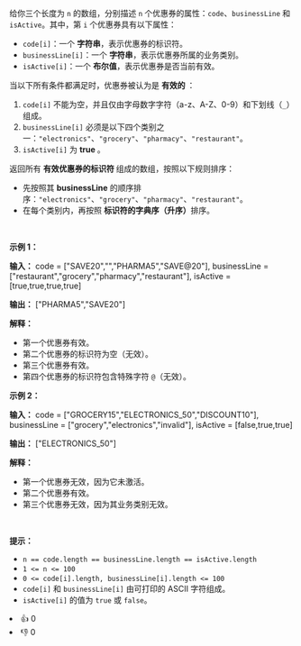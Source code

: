 <p>给你三个长度为 <code>n</code> 的数组，分别描述 <code>n</code> 个优惠券的属性：<code>code</code>、<code>businessLine</code> 和 <code>isActive</code>。其中，第 <code>i</code> 个优惠券具有以下属性：</p>

<ul> 
 <li><code>code[i]</code>：一个 <strong>字符串</strong>，表示优惠券的标识符。</li> 
 <li><code>businessLine[i]</code>：一个 <strong>字符串</strong>，表示优惠券所属的业务类别。</li> 
 <li><code>isActive[i]</code>：一个 <strong>布尔值</strong>，表示优惠券是否当前有效。</li> 
</ul>

<p>当以下所有条件都满足时，优惠券被认为是&nbsp;<strong>有效的&nbsp;</strong>：</p>

<ol> 
 <li><code>code[i]</code> 不能为空，并且仅由字母数字字符（a-z、A-Z、0-9）和下划线（<code>_</code>）组成。</li> 
 <li><code>businessLine[i]</code> 必须是以下四个类别之一：<code>"electronics"</code>、<code>"grocery"</code>、<code>"pharmacy"</code>、<code>"restaurant"</code>。</li> 
 <li><code>isActive[i]</code> 为 <strong>true&nbsp;</strong>。</li> 
</ol>

<p>返回所有&nbsp;<strong>有效优惠券的标识符&nbsp;</strong>组成的数组，按照以下规则排序：</p>

<ul> 
 <li>先按照其 <strong>businessLine</strong> 的顺序排序：<code>"electronics"</code>、<code>"grocery"</code>、<code>"pharmacy"</code>、<code>"restaurant"</code>。</li> 
 <li>在每个类别内，再按照 <strong>标识符的字典序（升序）</strong>排序。</li> 
</ul>

<p>&nbsp;</p>

<p><strong class="example">示例 1：</strong></p>

<div class="example-block"> 
 <p><strong>输入：</strong> <span class="example-io">code = ["SAVE20","","PHARMA5","SAVE@20"], businessLine = ["restaurant","grocery","pharmacy","restaurant"], isActive = [true,true,true,true]</span></p> 
</div>

<p><strong>输出：</strong> <span class="example-io">["PHARMA5","SAVE20"]</span></p>

<p><strong>解释：</strong></p>

<ul> 
 <li>第一个优惠券有效。</li> 
 <li>第二个优惠券的标识符为空（无效）。</li> 
 <li>第三个优惠券有效。</li> 
 <li>第四个优惠券的标识符包含特殊字符 <code>@</code>（无效）。</li> 
</ul>

<p><strong class="example">示例 2：</strong></p>

<div class="example-block"> 
 <p><strong>输入：</strong> <span class="example-io">code = ["GROCERY15","ELECTRONICS_50","DISCOUNT10"], businessLine = ["grocery","electronics","invalid"], isActive = [false,true,true]</span></p> 
</div>

<p><strong>输出：</strong> <span class="example-io">["ELECTRONICS_50"]</span></p>

<p><strong>解释：</strong></p>

<ul> 
 <li>第一个优惠券无效，因为它未激活。</li> 
 <li>第二个优惠券有效。</li> 
 <li>第三个优惠券无效，因为其业务类别无效。</li> 
</ul>

<p>&nbsp;</p>

<p><strong>提示：</strong></p>

<ul> 
 <li><code>n == code.length == businessLine.length == isActive.length</code></li> 
 <li><code>1 &lt;= n &lt;= 100</code></li> 
 <li><code>0 &lt;= code[i].length, businessLine[i].length &lt;= 100</code></li> 
 <li><code>code[i]</code> 和 <code>businessLine[i]</code> 由可打印的 ASCII 字符组成。</li> 
 <li><code>isActive[i]</code> 的值为 <code>true</code> 或 <code>false</code>。</li> 
</ul>

<div><li>👍 0</li><li>👎 0</li></div>